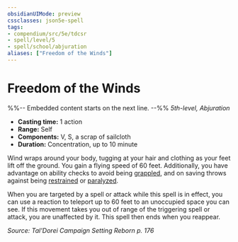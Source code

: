 ```yaml
---
obsidianUIMode: preview
cssclasses: json5e-spell
tags:
- compendium/src/5e/tdcsr
- spell/level/5
- spell/school/abjuration
aliases: ["Freedom of the Winds"]
---
```

# Freedom of the Winds
%%-- Embedded content starts on the next line. --%%
*5th-level, Abjuration*  

- **Casting time:** 1 action
- **Range:** Self
- **Components:** V, S, a scrap of sailcloth
- **Duration:** Concentration, up to 10 minute

Wind wraps around your body, tugging at your hair and clothing as your feet lift off the ground. You gain a flying speed of 60 feet. Additionally, you have advantage on ability checks to avoid being [grappled](2-Mechanics/CLI/rules/conditions.md#Grappled), and on saving throws against being [restrained](2-Mechanics/CLI/rules/conditions.md#Restrained) or [paralyzed](2-Mechanics/CLI/rules/conditions.md#Paralyzed).

When you are targeted by a spell or attack while this spell is in effect, you can use a reaction to teleport up to 60 feet to an unoccupied space you can see. If this movement takes you out of range of the triggering spell or attack, you are unaffected by it. This spell then ends when you reappear.

*Source: Tal'Dorei Campaign Setting Reborn p. 176*